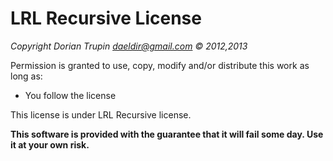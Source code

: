 LRL Recursive License
=====================
_Copyright Dorian Trupin <daeldir@gmail.com> © 2012,2013_

Permission is granted  to  use,  copy,  modify and/or distribute this
work as long as:

 * You follow the license

This license is under LRL Recursive license.

**This software is provided with the guarantee that it will fail some
day. Use it at your own risk.**

